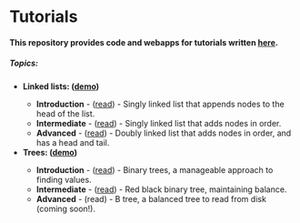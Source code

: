 # Tutorials
<h4>This repository provides code and webapps for tutorials written <a href="https://medium.com/@dave_p">here</a>.</h4>

<h5>Topics:</h5>
<ul>
  <li><b>Linked lists: (<a target="_blank" href="https://davidpynes.github.io/Tutorials/LinkedLists/">demo</a>)</b></li>
    <ul>
      <li><b>Introduction</b> - (<a href="https://medium.freecodecamp.org/linked-lists-why-what-and-how-f96b04790ac4">read</a>) -
      Singly linked list that appends nodes to the head of the list.</li>
      <li><b>Intermediate</b> - (<a href="https://medium.freecodecamp.org/linked-list-why-what-and-how-pt-2-20c5f19323c3">read</a>) - 
      Singly linked list that adds nodes in order.</li>
      <li><b>Advanced</b> - (<a href="https://medium.freecodecamp.org/doubly-linked-list-why-what-and-how-59aba937abcf">read</a>) -
      Doubly linked list that adds nodes in order, and has a head and tail.</li>
    </ul>
  <li><b>Trees: (<a target="_blank" href="https://davidpynes.github.io/Tutorials/Trees/Tree_01">demo</a>)</b></li>
    <ul>
      <li><b>Introduction</b> - (<a href="https://towardsdatascience.com/an-introduction-to-binary-trees-a-manageable-approach-to-finding-values-6b35735b1096">read</a>) -
      Binary trees, a manageable approach to finding values.</li>
      <li><b>Intermediate</b> - (<a href="https://towardsdatascience.com/red-black-binary-tree-maintaining-balance-e342f5aa6f5">read</a>) - Red black binary tree, maintaining balance.</li>
      <li><b>Advanced</b> - (read) - B tree, a balanced tree to read from disk (coming soon!).</li>






     
</ul>
